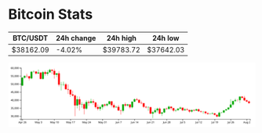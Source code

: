 # Bitcoin Stats

BTC/USDT|24h change|24h high|24h low|
|---|---|---|---|
|$38162.09|-4.02%|$39783.72|$37642.03|

<img src="./chart.svg">
